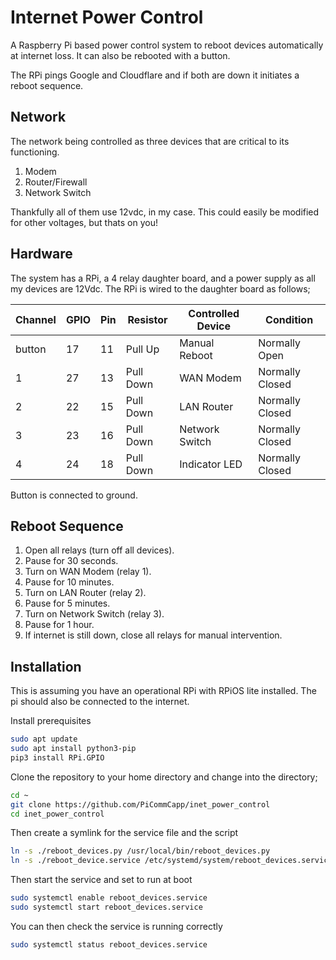 # Internet Power Control

A Raspberry Pi based power control system to reboot devices automatically at internet loss. It can also be rebooted with a button.

The RPi pings Google and Cloudflare and if both are down it initiates a reboot sequence.

## Network

The network being controlled as three devices that are critical to its functioning.

1. Modem
2. Router/Firewall
3. Network Switch

Thankfully all of them use 12vdc, in my case. This could easily be modified for other voltages, but thats on you!

## Hardware

The system has a RPi, a 4 relay daughter board, and a power supply as all my devices are 12Vdc. The RPi is wired to the daughter board as follows;

| Channel | GPIO | Pin | Resistor  | Controlled Device | Condition       |
|---------|------|-----|-----------|-------------------|-----------------|
| button  | 17   | 11  | Pull Up   | Manual Reboot     | Normally Open   |
| 1       | 27   | 13  | Pull Down | WAN Modem         | Normally Closed |
| 2       | 22   | 15  | Pull Down | LAN Router        | Normally Closed |
| 3       | 23   | 16  | Pull Down | Network Switch    | Normally Closed |
| 4       | 24   | 18  | Pull Down | Indicator LED     | Normally Closed |

Button is connected to ground.

## Reboot Sequence

1. Open all relays (turn off all devices).
2. Pause for 30 seconds.
3. Turn on WAN Modem (relay 1).
4. Pause for 10 minutes.
5. Turn on LAN Router (relay 2).
6. Pause for 5 minutes.
7. Turn on Network Switch (relay 3).
8. Pause for 1 hour.
9. If internet is still down, close all relays for manual intervention.

## Installation

This is assuming you have an operational RPi with RPiOS lite installed. The pi should also be connected to the internet.

Install prerequisites

```bash
sudo apt update
sudo apt install python3-pip
pip3 install RPi.GPIO
```

Clone the repository to your home directory and change into the directory;

```bash
cd ~
git clone https://github.com/PiCommCapp/inet_power_control
cd inet_power_control
```

Then create a symlink for the service file and the script

```bash
ln -s ./reboot_devices.py /usr/local/bin/reboot_devices.py
ln -s ./reboot_device.service /etc/systemd/system/reboot_devices.service
```

Then start the service and set to run at boot

```bash
sudo systemctl enable reboot_devices.service
sudo systemctl start reboot_devices.service
```

You can then check the service is running correctly

```bash
sudo systemctl status reboot_devices.service
```

